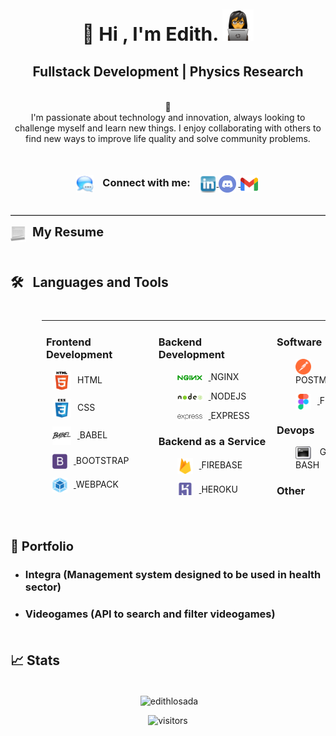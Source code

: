 <div align="center" style="margin-bottom: 35px">

  <h3 align="center" style="text-decoration: none; font-size: 30px">🌷️ Hi , I'm Edith. <img src="./assets/female-technologist.png" width="50"  /> </h3>

  <h2 align="center" style="text-decoration: none">Fullstack Development | Physics Research </h1>

  <div align="center" style="width: 500px; margin-top: 35px">
    🌱 <br/>
    I'm passionate about technology and innovation, always looking to challenge myself and learn new things. I enjoy collaborating with others to find new ways to improve life quality and solve community problems.
  </div>

  <!-- Connect -->
  <div align="center" vertical-align:"middle" style="margin-top: 50px; margin-bottom: 20px;">
 <h3> <img align="center" src="./assets/msg.png" alt="connect" width="28"
    style="margin-right: 10px; margin-right: 3px" /> &nbsp; Connect with me: 
 <a href="https://linkedin.com/in/www.linkedin.com/in/edithlosada" target="blank">
  <img align="center" src="./assets/linkedin.png" alt="linkedin" width="28"
    style="margin-left: 10px" />
  </a>
   <a href="https://discordapp.com/users/778000207664775208" target="blank">
  <img align="center" src="./assets/discord.png " alt="Edith ƪ(ړײ)ƪ" width="28"
    style="margin-right: 3px" />
  </a>
     <a href="mailto:edithlosada@gmail.com" target="blank">
  <img align="center" src="./assets/gmail.png " alt="edithlosada@gmail.com" width="28"
    style="margin-right: 3px" />
  </a></h3>
</div>
</div>


<hr style="border-top: 0.5px solid #c8c8c8;border-bottom: 0"/>

<!-- My resume -->
<div style='margin-bottom: 50px'><a href="https://firebasestorage.googleapis.com/v0/b/myinfo-d12e3.appspot.com/o/Resume%2FEdithLorenaLosada.pdf?alt=media&token=ad5d9a7c-7b44-4d30-9352-1304d02f9d80" target="blank" style="text-decoration: none"><img align="center" src="./assets/resume.png" alt="resume" style="margin-right: 10px" width="25" /><h3 style='display: inline;font-size: 20px'>My Resume</h3></a>
</div>

<!-- Languages and Tools -->
<h2 style="margin-top:20px">🛠️  &nbsp; Languages and Tools  </h2>

<div align="center" class="column" style="width: 100%; height: 300px; margin-top:20px; margin-bottom:70px; border: none"> 
  <!-- <table align="left" style="margin-left: 50px; margin-top: 20px;  background-color: #f0f0f0; margin-bottom: 20px;border: none"> -->
  <table  style="align-self: center; margin-left: 50px; margin-top: 20px; border: none">
  <tr valign="top" style="border: none">
  <td style="border: none" width="250">

  <h3>Frontend Development</h3>

  <div align="left" style="margin-left: 10px">
  <p><img align="center" src="./assets/html5.png" alt="html5" width="30" height="30"
  style="margin-right: 10px" />HTML</p>
  <p><img align="center" src="./assets/css3.png" alt="css3" width="30" height="30"
  style="margin-right: 10px" />CSS</p>
  <a href="https://babeljs.io/" target="blank">
  <p><img align="center" src="./assets/babeljs.png" alt="babeljs" width="30" height="30"
    style="margin-right: 10px" />
  </a>BABEL</p>
  <a href="https://getbootstrap.com/" target="blank">
  <p><img align="center" src="./assets/bootstrap.png" alt="bootstrap" width="24" height="24"
    style="margin-right: 10px" />
  </a>BOOTSTRAP</p>
  <a href="https://webpack.js.org/" target="blank">
  <p><img align="center" src="./assets/webpack.png" alt="webpack" width="24" height="24"
    style="margin-right: 10px" />
  </a>WEBPACK</p>
  <a href="https://reactjs.org/" target="blank">
  <p><img align="center" src="./assets/material-ui.png" alt="react" width="24" height="24"
    style="margin-right: 10px" />
  </a>REACT</p>
  <a href="https://reactjs.org/" target="blank">
  <p><img align="center" src="./assets/react.png" alt="react" width="24" height="24"
    style="margin-right: 10px" />
  </a>REACT</p>
  <a href="https://redux.js.org/" target="blank">
  <p><img align="center" src="./assets/redux.png" alt="redux" width="24" height="24"
    style="margin-right: 10px" />
  </a>REDUX</p>
  </div>
  </td>
  <td style="border: none" width="250">

  <h3>Backend Development</h3>
  <div align="left" style="margin-left: 30px;">
  <a href=" https://www.nginx.com/" target="blank">
  <p><img align="center" src="./assets/nginx.png" alt="nginx" width="40" style="margin-right: 10px" />
  </a>NGINX</p>
  <a href="https://nodejs.org/en/" target="blank">
  <p><img align="center" src="./assets/nodejs.png" alt="nodejs" width="40" style="margin-right: 10px" />
  </a>NODEJS</p>
  <a href="https://expressjs.com/" target="blank">
  <p><img align="center" src="./assets/express.png" alt="expressjs" width="40" style="margin-right: 10px" />
  </a>EXPRESS</p>
  </div>

  <h3>Backend as a Service</h3>
  <div align="left" style="margin-left: 30px;">
  <a href=" https://firebase.google.com/?hl=es" target="blank">
  <p><img align="center" src="./assets/firebase.png" alt="firebase" width="25" style="margin-right: 10px" />
  </a>FIREBASE</p>
  <a href="https://www.heroku.com/" target="blank">
  <p><img align="center" src="./assets/heroku.png" alt="heroku" height="25" style="margin-right: 10px" />
  </a>HEROKU</p>
  </div>

  <h3>Database</h3>
  <div align="left" style="margin-left: 30px;">
  <a href=" https://www.postgresql.org/" target="blank">
  <p><img align="center" src="./assets/postgresql.png" alt="firebase" width="25"
    style="margin-right: 10px" />
  </a>POSTGRESQL</p>
  </div>
  </td>
  <td style="border: none" width="150">

  <h3>Software</h3>
  <div align="left" style="margin-left: 30px; margin-bottom: 15px;">

  <a href=" https://www.postman.com/" target="blank">
  <p><img align="center" src="./assets/getpostman.png" alt="getpostman" width="25"
  style="margin-right: 10px" />
  </a>POSTMAN</p>
  <a href="https://www.figma.com/" target="blank">
  <p><img align="center" src="./assets/figma.png" alt="figma" width="25" style="margin-right: 10px" />
  </a>FIGMA</p>
  </div>

  <h3>Devops</h3>
  <div align="left" style="margin-left: 30px; margin-bottom: 15px;">
  <p><img align="center" src="./assets/bash.png" alt="bash" style="margin-right: 10px" width="25" /> GNU-BASH
  </p>
  </div>

  <h3>Other</h3>
  <div align="left" style="margin-left: 30px;">
    <a href=" https://git-scm.com/" target="blank">
      <p><img align="center" src="./assets/git.png" alt="bash" width="25" style="margin-right: 10px" />
    </a>GIT</p>
    <p align="left"> <img src="./assets/linux.png" alt="linux" width="30" height="30"
        style="margin-right: 10px">LINUX
    </p>
  </div>
  </td>
  </tr>
  </table>
</div>

<!-- Portfolio -->
<div style="margin-top: 50px; margin-bottom: 35px;">

  <div><a href="https://edithlosada.github.io/" target="blank" style="text-decoration: none"><h3 style='display: inline;font-size: 20px'>💼 Portfolio</h3></a>
  </div>

  - ### Integra (Management system designed to be used in health sector)
  - ### Videogames (API to search and filter videogames)
</div>

<h2 style="margin-top: 50px; margin-bottom: 35px;">📈 Stats</h2>

<div align="center">
  <p>&nbsp;<img align="center" src="https://github-readme-stats.vercel.app/api?username=edithlosada&show_icons=true&locale=en" alt="edithlosada" /></p>

  <!-- <p><img align="center" src="https://github-readme-streak-stats.herokuapp.com/?user=edithlosada&" alt="edithlosada" /></p> -->
</div>


<div align="center">
  <img src="https://visitor-badge.laobi.icu/badge?page_id=edithlosada.edithlosada" alt="visitors">
</div>

<h1 align="center"></h1>